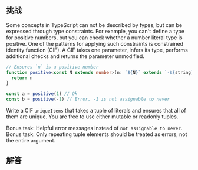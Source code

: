 ## 挑战



Some concepts in TypeScript can not be described by types, but can be expressed through type constraints. For example, you can't define a type for positive numbers, but you can check whether a number literal type is positive. One of the patterns for applying such constraints is constrained identity function (CIF). A CIF takes one parameter, infers its type, performs additional checks and returns the parameter unmodified.

```ts
// Ensures `n` is a positive number
function positive<const N extends number>(n: `${N}` extends `-${string}` ? never : N) {
  return n
}

const a = positive(1) // Ok
const b = positive(-1) // Error, -1 is not assignable to never
```

Write a CIF `uniqueItems` that takes a tuple of literals and ensures that all of them are unique.
You are free to use either mutable or readonly tuples.

Bonus task: Helpful error messages instead of `not assignable to never`.
Bonus task: Only repeating tuple elements should be treated as errors, not the entire argument.


## 解答

